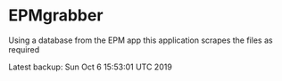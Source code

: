 # EPMgrabber
Using a database from the EPM app this application scrapes the files as required


Latest backup: Sun Oct 6 15:53:01 UTC 2019
